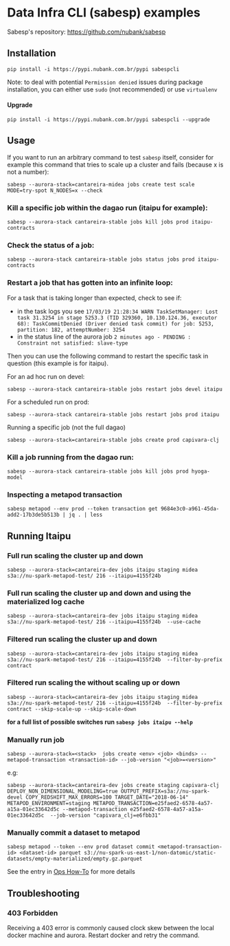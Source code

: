 # Data Infra CLI (sabesp) examples

Sabesp's repository: https://github.com/nubank/sabesp

## Installation

```shell
pip install -i https://pypi.nubank.com.br/pypi sabespcli
```

Note: to deal with potential `Permission denied` issues during package installation, you can either use `sudo` (not recommended) or use `virtualenv`

#### Upgrade

```shell
pip install -i https://pypi.nubank.com.br/pypi sabespcli --upgrade
```


## Usage

If you want to run an arbitrary command to test `sabesp` itself, consider for
example this command that tries to scale up a cluster and fails (because x is not a number):
```shell
sabesp --aurora-stack=cantareira-midea jobs create test scale MODE=try-spot N_NODES=x --check
```

### Kill a specific job within the dagao run (itaipu for example):

```shell
sabesp --aurora-stack cantareira-stable jobs kill jobs prod itaipu-contracts
```

### Check the status of a job:

```shell
sabesp --aurora-stack cantareira-stable jobs status jobs prod itaipu-contracts
```

### Restart a job that has gotten into an infinite loop:

For a task that is taking longer than expected, check to see if:

- in the task logs you see `17/03/19 21:28:34 WARN TaskSetManager: Lost task 31.3254 in stage 5253.3 (TID 329360, 10.130.124.36, executor 68): TaskCommitDenied (Driver denied task commit) for job: 5253, partition: 182, attemptNumber: 3254`
- in the status line of the aurora job `2 minutes ago - PENDING : Constraint not satisfied: slave-type`

Then you can use the following command to restart the specific task in question (this example is for itaipu).

For an ad hoc run on devel:

```shell
sabesp --aurora-stack cantareira-stable jobs restart jobs devel itaipu
```

For a scheduled run on prod:

```shell
sabesp --aurora-stack cantareira-stable jobs restart jobs prod itaipu
```

Running a specific job (not the full dagao)

```shell
sabesp --aurora-stack=cantareira-stable jobs create prod capivara-clj
```

### Kill a job running from the dagao run:

```shell
sabesp --aurora-stack cantareira-stable jobs kill jobs prod hyoga-model
```

### Inspecting a metapod transaction

```shell
sabesp metapod --env prod --token transaction get 9684e3c0-a961-45da-add2-17b3de5b513b | jq . | less
```

## Running Itaipu

### Full run scaling the cluster up and down

```shell
sabesp --aurora-stack=cantareira-dev jobs itaipu staging midea s3a://nu-spark-metapod-test/ 216 --itaipu=4155f24b
```

### Full run scaling the cluster up and down and using the materialized log cache

```shell
sabesp --aurora-stack=cantareira-dev jobs itaipu staging midea s3a://nu-spark-metapod-test/ 216 --itaipu=4155f24b  --use-cache
```

### Filtered run scaling the cluster up and down

```shell
sabesp --aurora-stack=cantareira-dev jobs itaipu staging midea s3a://nu-spark-metapod-test/ 216 --itaipu=4155f24b  --filter-by-prefix contract
```


### Filtered run scaling the without scaling up or down

```shell
sabesp --aurora-stack=cantareira-dev jobs itaipu staging midea s3a://nu-spark-metapod-test/ 216 --itaipu=4155f24b  --filter-by-prefix contract --skip-scale-up --skip-scale-down
```

**for a full list of possible switches run `sabesp jobs itaipu --help`**


### Manually run job 

```
sabesp --aurora-stack=<stack>  jobs create <env> <job> <binds> --metapod-transaction <transaction-id> --job-version "<job>=<version>"
```

e.g:
```shell
sabesp --aurora-stack=cantareira-dev jobs create staging capivara-clj  DEPLOY_NON_DIMENSIONAL_MODELING=true OUTPUT_PREFIX=s3a://nu-spark-devel COPY_REDSHIFT_MAX_ERRORS=100 TARGET_DATE="2018-06-14" METAPOD_ENVIRONMENT=staging METAPOD_TRANSACTION=e25faed2-6578-4a57-a15a-01ec33642d5c --metapod-transaction e25faed2-6578-4a57-a15a-01ec33642d5c  --job-version "capivara_clj=e6fbb31"

```

### Manually commit a dataset to metapod

```shell
sabesp metapod --token --env prod dataset commit <metapod-transaction-id> <dataset-id> parquet s3://nu-spark-us-east-1/non-datomic/static-datasets/empty-materialized/empty.gz.parquet
```

See the entry in [Ops How-To](ops_how_to.md#manually-commit-a-dataset-to-metapod) for more details

## Troubleshooting

### 403 Forbidden

Receiving a 403 error is commonly caused clock skew between the local docker machine and aurora.  Restart docker and retry the command.
